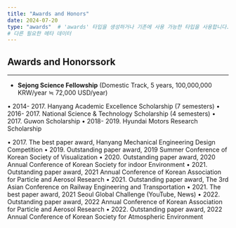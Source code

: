 ```yaml
---
title: "Awards and Honors"
date: 2024-07-20
type: "awards"  # 'awards' 타입을 생성하거나 기존에 사용 가능한 타입을 사용합니다.
# 다른 필요한 메타 데이터
---
```


## Awards and Honorssork
---
- **Sejong Science Fellowship** (Domestic Track, 5 years, 100,000,000 KRW/year ≒ 72,000 USD/year)

•	2014- 2017. Hanyang Academic Excellence Scholarship (7 semesters)
•	2016- 2017. National Science & Technology Scholarship (4 semesters)
•	2017.      Guwon Scholarship
•	2018- 2019. Hyundai Motors Research Scholarship

•	2017.	The best paper award, Hanyang Mechanical Engineering Design Competition
•	2019.	Outstanding paper award, 2019 Summer Conference of Korean Society of Visualization
•	2020.	Outstanding paper award, 2020 Annual Conference of Korean Society for indoor Environment
•	2021.	Outstanding paper award, 2021 Annual Conference of Korean Association for Particle and Aerosol Research
•	2021.	Outstanding paper award, The 3rd Asian Conference on Railway Engineering and Transportation
•	2021.	The best paper award, 2021 Seoul Global Challenge (YouTube, News)
•	2022.	Outstanding paper award, 2022 Annual Conference of Korean Association for Particle and Aerosol Research
•	2022.	Outstanding paper award, 2022 Annual Conference of Korean Society for Atmospheric Environment

